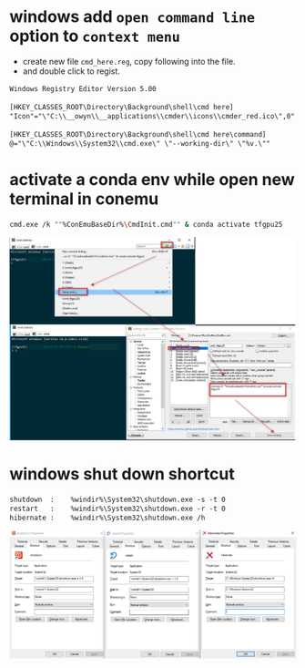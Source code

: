 # windows add `open command line` option to `context menu`
- create new file `cmd_here.reg`, copy following into the file. 
- and double click to regist.

```
Windows Registry Editor Version 5.00

[HKEY_CLASSES_ROOT\Directory\Background\shell\cmd here]
"Icon"="\"C:\\__owyn\\__applications\\cmder\\icons\\cmder_red.ico\",0"

[HKEY_CLASSES_ROOT\Directory\Background\shell\cmd here\command]
@="\"C:\\Windows\\System32\\cmd.exe\" \"--working-dir\" \"%v.\""
```

# activate a conda env while open new terminal in conemu

```bash
cmd.exe /k ""%ConEmuBaseDir%\CmdInit.cmd"" & conda activate tfgpu25
```
![activate conda env](image/activate_conda_env.png)


# windows shut down shortcut
```
shutdown  :    %windir%\System32\shutdown.exe -s -t 0
restart   :    %windir%\System32\shutdown.exe -r -t 0
hibernate :    %windir%\System32\shutdown.exe /h
```
![shutdown_restart_hibernate](image/shutdown_restart_hibernate.png)

